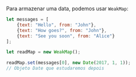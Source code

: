 
Para armazenar uma data, podemos usar `WeakMap`:

```js
let messages = [
    {text: "Hello", from: "John"},
    {text: "How goes?", from: "John"},
    {text: "See you soon", from: "Alice"}
];

let readMap = new WeakMap();

readMap.set(messages[0], new Date(2017, 1, 1));
// Objeto Date que estudaremos depois
```
